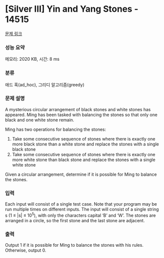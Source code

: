 # [Silver III] Yin and Yang Stones - 14515 

[문제 링크](https://www.acmicpc.net/problem/14515) 

### 성능 요약

메모리: 2020 KB, 시간: 8 ms

### 분류

애드 혹(ad_hoc), 그리디 알고리즘(greedy)

### 문제 설명

<p>A mysterious circular arrangement of black stones and white stones has appeared. Ming has been tasked with balancing the stones so that only one black and one white stone remain.</p>

<p>Ming has two operations for balancing the stones:</p>

<ol>
	<li>Take some consecutive sequence of stones where there is exactly one more black stone than a white stone and replace the stones with a single black stone</li>
	<li>Take some consecutive sequence of stones where there is exactly one more white stone than black stone and replace the stones with a single white stone</li>
</ol>

<p>Given a circular arrangement, determine if it is possible for Ming to balance the stones.</p>

### 입력 

 <p>Each input will consist of a single test case. Note that your program may be run multiple times on different inputs. The input will consist of a single string s (1 ≤ |s| ≤ 10<sup>5</sup>), with only the characters capital ‘B’ and ‘W’. The stones are arranged in a circle, so the first stone and the last stone are adjacent.</p>

### 출력 

 <p>Output 1 if it is possible for Ming to balance the stones with his rules. Otherwise, output 0.</p>

